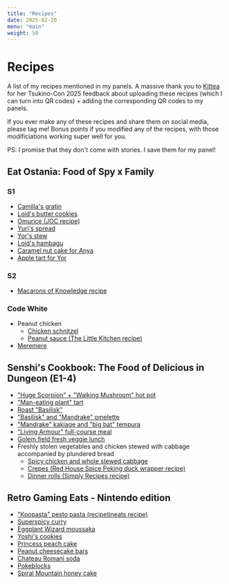 ```yaml
---
title: "Recipes"
date: 2025-02-20
menu: "main"
weight: 50
---
```


# Recipes

A list of my recipes mentioned in my panels. A massive thank you to [Kittea](https://bsky.app/profile/kittea.bsky.social) for her Tsukino-Con 2025 feedback about uploading these recipes (which I can turn into QR codes) + adding the corresponding QR codes to my panels.

If you ever make any of these recipes and share them on social media, please tag me! Bonus points if you modified any of the recipes, with those modificiations working super well for you. 

PS: I promise that they don't come with stories. I save them for my panel!

## Eat Ostania: Food of Spy x Family 

### S1
* [Camilla's gratin](gratin)
* [Loid's butter cookies](https://old.reddit.com/r/SpyxFamily/comments/1f7frhn/i_made_the_cookies_from_s1e3/ll7exy6/?context=1)
* [Omurice (JOC recipe)](https://www.justonecookbook.com/omurice-japanese-omelette-rice/)
* [Yuri's spread](yuris_spread)
* [Yor's stew](yors_stew)
* [Loid's hambagu](hambagu)
* [Caramel nut cake for Anya](nut_cake)
* [Apple tart for Yor](apple_tart)

### S2
* [Macarons of Knowledge recipe](macarons-of-knowledge)

### Code White
* Peanut chicken
    * [Chicken schnitzel](peanut-chicken-schnitzel)
    * [Peanut sauce (The Little Kitchen recipe)](https://www.thelittlekitchen.net/peanut-sauce/)
* [Meremere](meremere)

## Senshi's Cookbook: The Food of Delicious in Dungeon (E1-4)

* ["Huge Scorpion" + "Walking Mushroom" hot pot](scorpion-mushroom-hot-pot)
* ["Man-eating plant" tart](man-eating-plant-tart)
* [Roast "Basilisk"](roast-basilisk)
* ["Basilisk" and "Mandrake" omelette](mandrake-basilisk-omelette)
* ["Mandrake" kakiage and "big bat" tempura](mandrake-kakiage-bat-tempura)
* ["Living Armour" full-course meal](living-armour-meal)
* [Golem field fresh veggie lunch](golem-lunch)
* Freshly stolen vegetables and chicken stewed with cabbage accompanied by plundered bread
    * [Spicy chicken and whole stewed cabbage](spicy-chicken-and-whole-stewed-cabbage)
    * [Crepes (Red House Spice Peking duck wrapper recipe)](https://redhousespice.com/easy-chinese-tortilla/)
    * [Dinner rolls (Simply Recipes recipe)](https://www.simplyrecipes.com/quick-dinner-rolls-recipe-6744225)

## Retro Gaming Eats - Nintendo edition

* ["Koopasta" pesto pasta (recipetineats recipe)](https://www.recipetineats.com/pesto-pasta/)
* [Superspicy curry](superspicy-curry)
* [Eggplant Wizard moussaka](moussaka)
* [Yoshi's cookies](yoshis-cookies)
* [Princess peach cake](princess-peach-cake)
* [Peanut cheesecake bars](peanut-cheese-bars)
* [Chateau Romani soda](chateau-romani-soda)
* [Pokeblocks](pokeblocks) 
* [Spiral Mountain honey cake](spiral-mountain-cake)